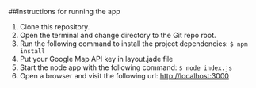 ##Instructions for running the app

1. Clone this repository.
1. Open the terminal and change directory to the Git repo root.
1. Run the following command to install the project dependencies: ``` $ npm install ```
1. Put your Google Map API key in layout.jade file
1. Start the node app with the following command: ``` $ node index.js ```
1. Open a browser and visit the following url: <http://localhost:3000>

